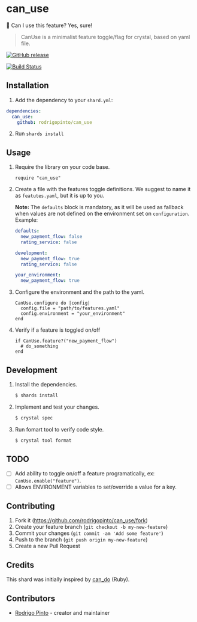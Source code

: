 # can_use

🤔 Can I use this feature? Yes, sure!

> CanUse is a minimalist feature toggle/flag for crystal, based on yaml file.

[![GitHub release](https://img.shields.io/github/release/rodrigopinto/can_use.svg)](https://github.com/rodrigopinto/can_use/releases)

[![Build Status](https://travis-ci.org/rodrigopinto/can_use.svg?branch=master)](https://travis-ci.org/rodrigopinto/can_use)

## Installation

1. Add the dependency to your `shard.yml`:

```yaml
dependencies:
  can_use:
    github: rodrigopinto/can_use
```
2. Run `shards install`

## Usage


1. Require the library on your code base.

	```crystal
	require "can_use"
	```

2. Create a file with the features toggle definitions.
We suggest to name it as `featutes.yaml`, but it is up to you.

	**Note:** The `defaults` block is mandatory, as it will be used as fallback when values are not defined on the environment set on `configuration`. Example:

	```yaml
	defaults:
	  new_payment_flow: false
	  rating_service: false

	development:
	  new_payment_flow: true
	  rating_service: false

	your_environment:
	  new_payment_flow: true
	```

3. Configure the environment and the path to the yaml.

	```crystal
	CanUse.configure do |config|
	  config.file = "path/to/features.yaml"
	  config.environment = "your_environment"
	end
	```

4. Verify if a feature is toggled on/off

	```crystal
	if CanUse.feature?("new_payment_flow")
	  # do_something
	end
	```


## Development

1. Install the dependencies.

	```bash
	$ shards install
	```

2. Implement and test your changes.

	```bash
	$ crystal spec
	```


3. Run fomart tool to verify code style.

	```bash
	$ crystal tool format
	```

## TODO

- [ ] Add ability to toggle on/off a feature programatically, ex: `CanUse.enable("feature")`.
- [ ] Allows ENVIRONMENT variables to set/override a value for a key.

## Contributing

1. Fork it (<https://github.com/rodrigopinto/can_use/fork>)
2. Create your feature branch (`git checkout -b my-new-feature`)
3. Commit your changes (`git commit -am 'Add some feature'`)
4. Push to the branch (`git push origin my-new-feature`)
5. Create a new Pull Request

## Credits

This shard was initially inspired by [can_do][1] (Ruby).

## Contributors

- [Rodrigo Pinto](https://github.com/rodrigopinto) - creator and maintainer

[1]: https://github.com/blacklane/can_do
